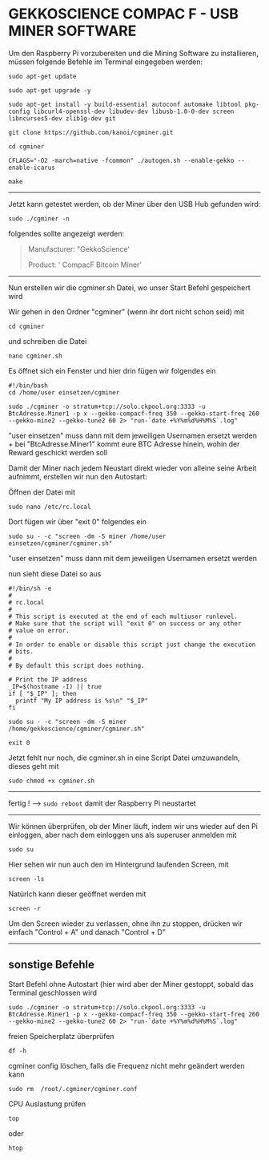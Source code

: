 # GEKKOSCIENCE COMPAC F - USB MINER SOFTWARE


Um den Raspberry Pi vorzubereiten und die Mining Software zu installieren, müssen folgende Befehle im Terminal eingegeben werden:


```
sudo apt-get update

sudo apt-get upgrade -y
```

```
sudo apt-get install -y build-essential autoconf automake libtool pkg-config libcurl4-openssl-dev libudev-dev libusb-1.0-0-dev screen libncurses5-dev zlib1g-dev git
```

```
git clone https://github.com/kanoi/cgminer.git
```

```
cd cgminer
```

```
CFLAGS="-O2 -march=native -fcommon" ./autogen.sh --enable-gekko --enable-icarus
```

```
make
```

-----------------------------------------------------------------------------------------------------------------------------------------------------------
Jetzt kann getestet werden, ob der Miner über den USB Hub gefunden wird:

``` 
sudo ./cgminer -n
```

folgendes sollte angezeigt werden:


> Manufacturer: "GekkoScience'
> 
>   Product: ' CompacF Bitcoin Miner'

---

Nun erstellen wir die cgminer.sh Datei, wo unser Start Befehl gespeichert wird

Wir gehen in den Ordner "cgminer" (wenn ihr dort nicht schon seid) mit 

```
cd cgminer
```

und schreiben die Datei

```
nano cgminer.sh
```

Es öffnet sich ein Fenster und hier drin fügen wir folgendes ein

```
#!/bin/bash
cd /home/user einsetzen/cgminer

sudo ./cgminer -o stratum+tcp://solo.ckpool.org:3333 -u BtcAdresse.Miner1 -p x --gekko-compacf-freq 350 --gekko-start-freq 260 --gekko-mine2 --gekko-tune2 60 2> "run-`date +%Y%m%d%H%M%S`.log"
```

"user einsetzen" muss dann mit dem jeweiligen Usernamen ersetzt werden + bei "BtcAdresse.Miner1" kommt eure BTC Adresse hinein, wohin der Reward geschickt werden soll


Damit der Miner nach jedem Neustart direkt wieder von alleine seine Arbeit aufnimmt, erstellen wir nun den Autostart:

Öffnen der Datei mit

```
sudo nano /etc/rc.local 
```
Dort fügen wir über "exit 0" folgendes ein


```
sudo su - -c "screen -dm -S miner /home/user einsetzen/cgminer/cgminer.sh"
```

"user einsetzen" muss dann mit dem jeweiligen Usernamen ersetzt werden

nun sieht diese Datei so aus

```
#!/bin/sh -e
#
# rc.local
#
# This script is executed at the end of each multiuser runlevel.
# Make sure that the script will "exit 0" on success or any other
# value on error.
#
# In order to enable or disable this script just change the execution
# bits.
#
# By default this script does nothing.

# Print the IP address
_IP=$(hostname -I) || true
if [ "$_IP" ]; then
  printf "My IP address is %s\n" "$_IP"
fi

sudo su - -c "screen -dm -S miner /home/gekkoscience/cgminer/cgminer.sh"

exit 0
```

Jetzt fehlt nur noch, die cgminer.sh in eine Script Datei umzuwandeln, dieses geht mit

```
sudo chmod +x cgminer.sh
```

---

fertig ! --> ```sudo reboot```  damit der Raspberry Pi neustartet

---

Wir können überprüfen, ob der Miner läuft, indem wir uns wieder auf den Pi einloggen, aber nach dem einloggen uns als superuser anmelden mit

```
sudo su
```

Hier sehen wir nun auch den im Hintergrund laufenden Screen, mit

```
screen -ls
```

Natürlch kann dieser geöffnet werden mit

```
screen -r
```

Um den Screen wieder zu verlassen, ohne ihn zu stoppen, drücken wir einfach "Control + A" und danach "Control + D"

---



## sonstige Befehle

Start Befehl ohne Autostart (hier wird aber der Miner gestoppt, sobald das Terminal geschlossen wird

```
sudo ./cgminer -o stratum+tcp://solo.ckpool.org:3333 -u BtcAdresse.Miner1 -p x --gekko-compacf-freq 350 --gekko-start-freq 260 --gekko-mine2 --gekko-tune2 60 2> "run-`date +%Y%m%d%H%M%S`.log"
```

freien Speicherplatz überprüfen
```
df -h
```

cgminer config löschen, falls die Frequenz nicht mehr geändert werden kann

```
sudo rm  /root/.cgminer/cgminer.conf
```

CPU Auslastung prüfen
```
top
```
oder
```
htop
```
